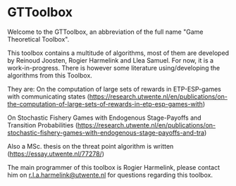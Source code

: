 # GTToolbox

Welcome to the GTToolbox, an abbreviation of the full name "Game Theoretical Toolbox".

This toolbox contains a multitude of algorithms, most of them are developed by Reinoud Joosten, Rogier Harmelink and Llea Samuel. For now, it is a work-in-progress. There is however some literature using/developing the algorithms from this Toolbox. 

They are: On the computation of large sets of rewards in ETP-ESP-games with communicating states (https://research.utwente.nl/en/publications/on-the-computation-of-large-sets-of-rewards-in-etp-esp-games-with)

On Stochastic Fishery Games with Endogenous Stage-Payoffs and Transition Probabilities
(https://research.utwente.nl/en/publications/on-stochastic-fishery-games-with-endogenous-stage-payoffs-and-tra)

Also a MSc. thesis on the threat point algorithm is written
(https://essay.utwente.nl/77278/)

The main programmer of this toolbox is Rogier Harmelink, please contact him on r.l.a.harmelink@utwente.nl for questions regarding this toolbox.
